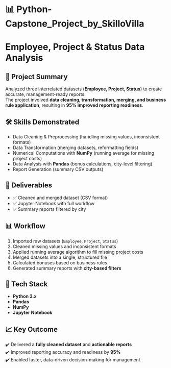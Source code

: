 #  📊 Python-Capstone_Project_by_SkilloVilla

# Employee, Project & Status Data Analysis

## 📌 Project Summary
Analyzed three interrelated datasets (**Employee, Project, Status**) to create accurate, management-ready reports.  
The project involved **data cleaning, transformation, merging, and business rule application**, resulting in **95% improved reporting readiness**.  


## 🛠️ Skills Demonstrated
- Data Cleaning & Preprocessing (handling missing values, inconsistent formats)  
- Data Transformation (merging datasets, reformatting fields)  
- Numerical Computations with **NumPy** (running average for missing project costs)  
- Data Analysis with **Pandas** (bonus calculations, city-level filtering)  
- Report Generation (summary CSV outputs)  


## 📂 Deliverables
- ✅ Cleaned and merged dataset (CSV format)  
- ✅ Jupyter Notebook with full workflow  
- ✅ Summary reports filtered by city  


## 📊 Workflow
1. Imported raw datasets (`Employee`, `Project`, `Status`)  
2. Cleaned missing values and inconsistent formats  
3. Applied running average algorithm to fill missing project costs  
4. Merged datasets into a single, structured file  
5. Calculated bonuses based on business rules  
6. Generated summary reports with **city-based filters**  


## 🚀 Tech Stack
- **Python 3.x**  
- **Pandas**  
- **NumPy**  
- **Jupyter Notebook**  


## 📈 Key Outcome
✔️ Delivered a **fully cleaned dataset** and **actionable reports**  
✔️ Improved reporting accuracy and readiness by **95%**  
✔️ Enabled faster, data-driven decision-making for management  


